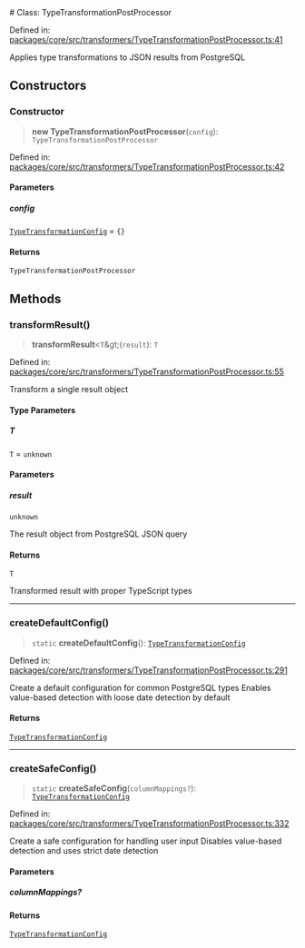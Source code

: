 <div v-pre>
# Class: TypeTransformationPostProcessor

Defined in: [packages/core/src/transformers/TypeTransformationPostProcessor.ts:41](https://github.com/mk3008/rawsql-ts/blob/3b53f17d700cf976ce5c49b674a04b41eeb14c40/packages/core/src/transformers/TypeTransformationPostProcessor.ts#L41)

Applies type transformations to JSON results from PostgreSQL

## Constructors

### Constructor

> **new TypeTransformationPostProcessor**(`config`): `TypeTransformationPostProcessor`

Defined in: [packages/core/src/transformers/TypeTransformationPostProcessor.ts:42](https://github.com/mk3008/rawsql-ts/blob/3b53f17d700cf976ce5c49b674a04b41eeb14c40/packages/core/src/transformers/TypeTransformationPostProcessor.ts#L42)

#### Parameters

##### config

[`TypeTransformationConfig`](../interfaces/TypeTransformationConfig.md) = `{}`

#### Returns

`TypeTransformationPostProcessor`

## Methods

### transformResult()

> **transformResult**&lt;`T`\&gt;(`result`): `T`

Defined in: [packages/core/src/transformers/TypeTransformationPostProcessor.ts:55](https://github.com/mk3008/rawsql-ts/blob/3b53f17d700cf976ce5c49b674a04b41eeb14c40/packages/core/src/transformers/TypeTransformationPostProcessor.ts#L55)

Transform a single result object

#### Type Parameters

##### T

`T` = `unknown`

#### Parameters

##### result

`unknown`

The result object from PostgreSQL JSON query

#### Returns

`T`

Transformed result with proper TypeScript types

***

### createDefaultConfig()

> `static` **createDefaultConfig**(): [`TypeTransformationConfig`](../interfaces/TypeTransformationConfig.md)

Defined in: [packages/core/src/transformers/TypeTransformationPostProcessor.ts:291](https://github.com/mk3008/rawsql-ts/blob/3b53f17d700cf976ce5c49b674a04b41eeb14c40/packages/core/src/transformers/TypeTransformationPostProcessor.ts#L291)

Create a default configuration for common PostgreSQL types
Enables value-based detection with loose date detection by default

#### Returns

[`TypeTransformationConfig`](../interfaces/TypeTransformationConfig.md)

***

### createSafeConfig()

> `static` **createSafeConfig**(`columnMappings?`): [`TypeTransformationConfig`](../interfaces/TypeTransformationConfig.md)

Defined in: [packages/core/src/transformers/TypeTransformationPostProcessor.ts:332](https://github.com/mk3008/rawsql-ts/blob/3b53f17d700cf976ce5c49b674a04b41eeb14c40/packages/core/src/transformers/TypeTransformationPostProcessor.ts#L332)

Create a safe configuration for handling user input
Disables value-based detection and uses strict date detection

#### Parameters

##### columnMappings?

#### Returns

[`TypeTransformationConfig`](../interfaces/TypeTransformationConfig.md)
</div>
